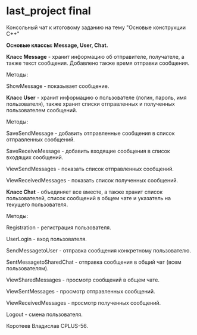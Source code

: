 # last_project final
Консольный чат к итоговому заданию на тему "Основые конструкции C++"

**Основые классы: Message, User, Chat.**

**Класс Message** - хранит информацию об отправителе, получателе, а также текст сообщения. Добавлено также время отправки сообщения.

Методы: 

ShowMessage - показывает сообщение.

**Класс User** - хранит информацию о пользователе (логин, пароль, имя пользователя), также хранит списки отправленных и полученных пользователем сообщений. 

Методы: 

SaveSendMessage - добавить отправленные сообщения в список отправленных сообщений.

SaveReceiveMessage - добавить входящие сообщения в список входящих сообщений.

ViewSendMessages - показать список отправленных сообщений.

ViewReceivedMessages - показать список полученных сообщений.

**Класс Chat** - объединяет все вместе, а также хранит список пользователей, список сообщений в общем чате и указатель на текущего пользователя.

Методы:

Registration - регистрация пользователя.

UserLogin - вход пользователя.

SendMessagetoUser - отправка сообщения конкретному пользователю.

SentMessagetoSharedChat - отправка сообщения в общий чат (всем пользователям).

ViewSharedMessages - просмотр сообщений в общем чате.

ViewSentMessages - просмотр отправленных сообщений.

ViewReceivedMessages - просмотр полученных сообщений.

Logout - смена пользователя.

Коротеев Владислав CPLUS-56.
